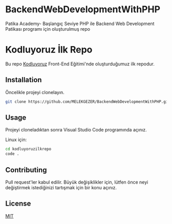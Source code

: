 # BackendWebDevelopmentWithPHP
Patika Academy- Başlangıç Seviye PHP ile Backend Web Development Patikası programı için oluşturulmuş repo

# Kodluyoruz İlk Repo

Bu repo [Kodluyoruz](https://www.kodluyoruz.org) Front-End Eğitimi'nde oluşturduğumuz ilk repodur.  

## Installation

Öncelikle projeyi clonelayın. 

```bash
git clone https://github.com/MELEKGEZER/BackendWebDevelopmentWithPHP.git
````

## Usage

Projeyi cloneladıktan sonra Visual Studio Code programında açınız.

Linux için:

```bash
cd kodluyoruzilkrepo
code .
```

## Contributing

Pull request'ler kabul edilir.
Büyük değişiklikler için, lütfen önce neyi değiştirmek istediğinizi tartışmak için bir konu açınız.

## License

[MIT](https://choosealicense.com/licenses/mit/)

```

